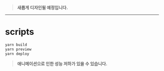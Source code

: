 > **새롭게 디자인될 예정입니다.**

---

# scripts
```sh
yarn build
yarn preview
yarn deploy
```

> **애니메이션으로 인한 성능 저하가 있을 수 있습니다.**
